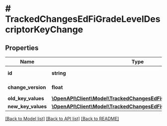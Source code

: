 # # TrackedChangesEdFiGradeLevelDescriptorKeyChange

## Properties

Name | Type | Description | Notes
------------ | ------------- | ------------- | -------------
**id** | **string** | Resource identifier | [optional]
**change_version** | **float** | Change version | [optional]
**old_key_values** | [**\OpenAPI\Client\Model\TrackedChangesEdFiGradeLevelDescriptorKey**](TrackedChangesEdFiGradeLevelDescriptorKey.md) |  | [optional]
**new_key_values** | [**\OpenAPI\Client\Model\TrackedChangesEdFiGradeLevelDescriptorKey**](TrackedChangesEdFiGradeLevelDescriptorKey.md) |  | [optional]

[[Back to Model list]](../../README.md#models) [[Back to API list]](../../README.md#endpoints) [[Back to README]](../../README.md)
